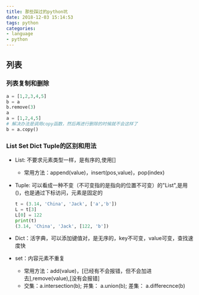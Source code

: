```yaml
---
title: 那些踩过的python坑
date: 2018-12-03 15:14:53
tags: python
categories:
- language
- python
---
```


## 列表

### 列表复制和删除

```Python
a = [1,2,3,4,5]
b = a
b.remove(3)
a
a = [1,2,4,5]
# 解决办法是调用copy函数，然后再进行删除的时候就不会这样了
b = a.copy()
```

### List Set Dict Tuple的区别和用法

- List: 不要求元素类型一样，是有序的,使用[]

  - 常用方法：append(value)，insert(pos,value)，pop(index)

- Tuple: 可以看成一种不变（不可变指的是指向的位置不可变）的"List",是用()，也是通过下标访问，元素是固定的

  ```Python
  t = (3.14, 'China', 'Jack', ['a','b'])
  L = t[3]
  L[0] = 122
  print(t)
  (3.14, 'China', 'Jack', [122, 'b'])
  ```

- Dict：活字典，可以添加键值对，是无序的，key不可变，value可变，查找速度快

- set：内容元素不重复

  - 常用方法：add(value)，[已经有不会报错，但不会加进去],remove(value),[没有会报错]
  - 交集：a.intersection(b); 并集： a.union(b); 差集： a.differecnce(b)